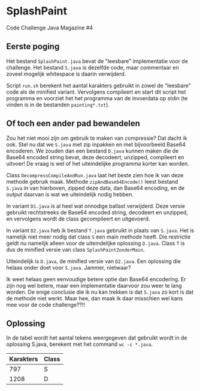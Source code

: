 SplashPaint
===========

Code Challenge Java Magazine #4

## Eerste poging

Het bestand `SplashPaint.java` bevat de "leesbare" implementatie voor de challenge.
Het bestand `S.java` is dezelfde code, maar commentaar en zoveel mogelijk whitespace
is daarin verwijderd.

Script `run.sh` berekent het aantal karakters gebruikt in zowel de "leesbare" code
als de minified variant. Vervolgens compileert en start dit script het programma
en voorziet het het programma van de invoerdata op stdin (te vinden is in
de bestanden `painting*.txt`).

## Of toch een ander pad bewandelen

Zou het niet mooi zijn om gebruik te maken van compressie? Dat dacht ik ook.
Stel nu dat we `S.java` met zip inpakken en met bijvoorbeeld Base64 encoderen.
We zouden dan een bestand `D.java` kunnen maken die de Base64 encoded string bevat,
deze decodeert, unzipped, compileert en uitvoer! De vraag is wel of het uiteindelijke
programma korter kan worden.

Class `DecompressCompileAndRun.java` laat het beste zien hoe ik van deze methode gebruik maak.
Methode `zipAndBase64Encode()` leest bestand `S.java` in van hierboven, zipped deze data,
dan Base64 encoding, en de output daarvan is wat we uiteindelijk nodig hebben.

In variant `D1.java` is al heel wat onnodige ballast verwijderd. Deze versie gebruikt
rechtstreeks de Base64 encoded string, decodeert en unzipped, en vervolgens wordt de
class gecompileert en uitgevoerd.

In variant `D2.java` heb ik bestand `T.java` gebruikt in plaats van `S.java`. Het is
namelijk niet meer nodig dat class `S` een main methode heeft. Die restrictie geldt
nu namelijk alleen voor de uiteindelijke oplossing `D.java`. Class `T` is dus de
minified versie van class `SplashPaintZonderMain`.

Uiteindelijk is `D.java`, de minified versie van `D2.java`. Een oplossing die helaas
onder doet voor `S.java`. Jammer, nietwaar?

Ik weet helaas geen eenvoudige betere optie dan Base64 encodering. Er zijn nog wel betere,
maar een implementatie daarvoor zou weer te lang worden.
De enige conclusie die ik nu kan trekken is dat `S.java` zo kort is dat de methode niet
werkt. Maar hee, dan maak ik daar misschien wel kans mee voor de code challenge??!!

## Oplossing

In de tabel wordt het aantal tekens weergegeven dat gebruikt wordt in de oplossing S.java,
berekent met het command `wc -c *.java`.
          
Karakters|Class
---------|-----------------
      797|S
     1208|D
